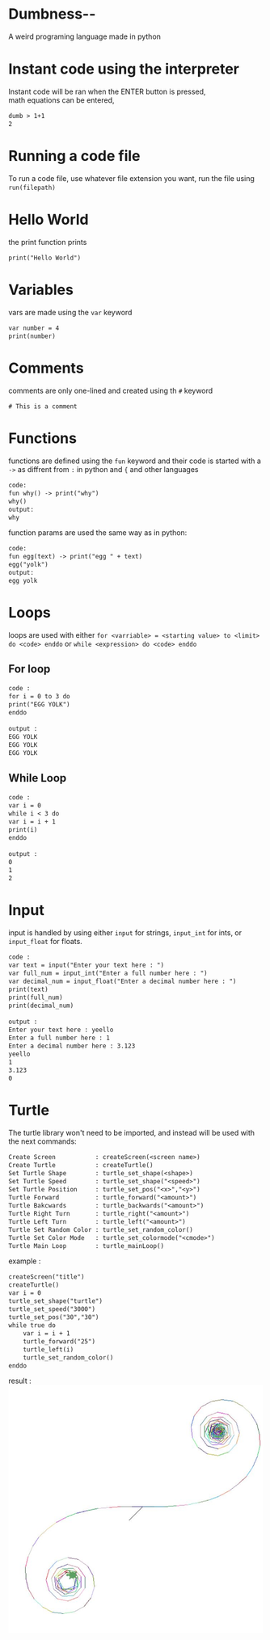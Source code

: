 # Dumbness--
A weird programing language made in python

# Instant code using the interpreter
Instant code will be ran when the ENTER button is pressed,</br>
math equations can be entered,
```
dumb > 1+1
2
```
# Running a code file
To run a code file, use whatever file extension you want,
run the file using ```run(filepath)```
# Hello World
the print function prints
```pycon
print("Hello World")
```
# Variables
vars are made using the `var` keyword
```pycon
var number = 4
print(number)
```
# Comments
comments are only one-lined and created using th `#` keyword
```pycon
# This is a comment
```
# Functions
functions are defined using the `fun` keyword and their code is started with a `->` as diffrent from `:` in python and `{` and other languages
```pycon
code:
fun why() -> print("why")
why()
output:
why
```
function params are used the same way as in python:
```pycon
code:
fun egg(text) -> print("egg " + text)
egg("yolk")
output:
egg yolk
```
# Loops
loops are used with either `for <varriable> = <starting value> to <limit> do <code> enddo` or `while <expression> do <code> enddo`
## For loop
```pycon
code :
for i = 0 to 3 do
print("EGG YOLK")
enddo

output :
EGG YOLK
EGG YOLK
EGG YOLK
```
## While Loop
```pycon
code :
var i = 0
while i < 3 do
var i = i + 1
print(i)
enddo

output :
0
1
2
```

# Input
input is handled by using either `input` for strings, `input_int` for ints, or `input_float` for floats.
```pycon
code :
var text = input("Enter your text here : ")
var full_num = input_int("Enter a full number here : ")
var decimal_num = input_float("Enter a decimal number here : ")
print(text)
print(full_num)
print(decimal_num)

output : 
Enter your text here : yeello
Enter a full number here : 1
Enter a decimal number here : 3.123
yeello
1
3.123
0
```
# Turtle
The turtle library won't need to be imported, and instead will be used with the next commands:
```
Create Screen           : createScreen(<screen name>)
Create Turtle           : createTurtle()
Set Turtle Shape        : turtle_set_shape(<shape>)
Set Turtle Speed        : turtle_set_shape("<speed>")
Set Turtle Position     : turtle_set_pos("<x>","<y>") 
Turtle Forward          : turtle_forward("<amount>")
Turtle Bakcwards        : turtle_backwards("<amount>")
Turtle Right Turn       : turtle_right("<amount>")
Turtle Left Turn        : turtle_left("<amount>")
Turtle Set Random Color : turtle_set_random_color()
Turtle Set Color Mode   : turtle_set_colormode("<cmode>")
Turtle Main Loop        : turtle_mainLoop()
```
example : 
```pycon
createScreen("title")
createTurtle()
var i = 0
turtle_set_shape("turtle")
turtle_set_speed("3000")
turtle_set_pos("30","30")
while true do
    var i = i + 1
    turtle_forward("25")
    turtle_left(i)
    turtle_set_random_color()
enddo
```
result : ![example](READMEFILES/img.png)